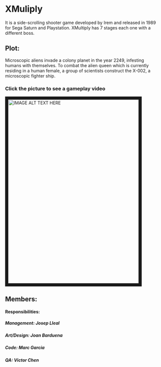 ﻿# XMuliply

It is a side-scrolling shooter game developed by Irem and released in 1989 for Sega Saturn and Playstation.
XMultiply has 7 stages each one with a different boss.

## Plot:
Microscopic aliens invade a colony planet in the year 2249, infesting humans with themselves. 
To combat the alien queen which is currently residing in a human female, a group of scientists 
construct the X-002, a microscopic fighter ship.


### Click the picture to see a gameplay video
<a href="https://www.youtube.com/watch?v=GcoOZxjrLdk" target="_blank"><img src="http://img1.game-oldies.com/sites/default/files/packshots/coin-op-arcade/xmultiplm72.png" 
alt="IMAGE ALT TEXT HERE" width="425" height="600" border="10" /></a>

## Members:
#### Responsibilities:
##### Management: Josep Lleal
##### Art/Design: Joan Barduena
##### Code: Marc Garcia
##### QA: Victor Chen

